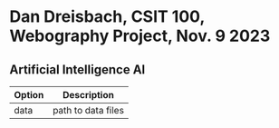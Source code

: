 # Dan Dreisbach, CSIT 100, Webography Project, Nov. 9 2023
## Artificial Intelligence AI
| Option | Description |
|--------|-------------|
| data   | path to data files |
